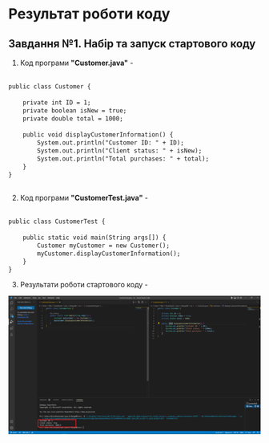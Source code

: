 # Результат роботи коду

## Завдання №1. Набір та запуск стартового коду

1. Код програми **"Customer.java"** -

```

public class Customer {
    
    private int ID = 1;
    private boolean isNew = true;
    private double total = 1000;

    public void displayCustomerInformation() {
        System.out.println("Customer ID: " + ID);
        System.out.println("Client status: " + isNew);
        System.out.println("Total purchases: " + total);
    }
}


```

2. Код програми **"CustomerTest.java"** -

```

public class CustomerTest {
    
    public static void main(String args[]) {
        Customer myCustomer = new Customer();
        myCustomer.displayCustomerInformation();
    }
}

```

3. Результати роботи стартового коду -

![](https://github.com/ppc-ntu-khpi/java-1-MargoBB/blob/main/Solution/done.png)